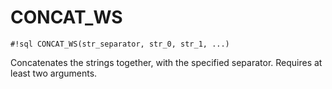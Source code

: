 # CONCAT_WS


`#!sql CONCAT_WS(str_separator, str_0, str_1, ...)`

Concatenates the strings together, with the specified
separator. Requires at least two arguments.

